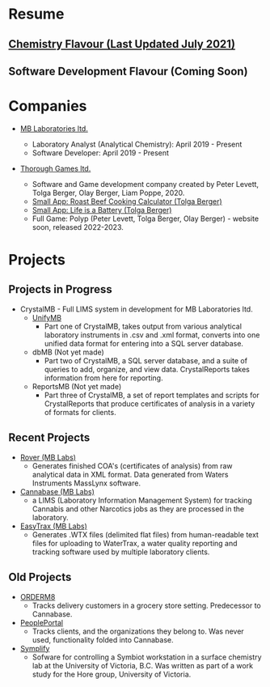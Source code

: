 # Resume
## [Chemistry Flavour (Last Updated July 2021)](Peter_Levett_Chemistry_Resume_04July2021.pdf)
## Software Development Flavour (Coming Soon)

# Companies

* [MB Laboratories ltd.](https://www.mblabs.com/)
  * Laboratory Analyst (Analytical Chemistry): April 2019 - Present
  * Software Developer: April 2019 - Present
  
* [Thorough Games ltd.](https://thoroughgames.wordpress.com/)
  * Software and Game development company created by Peter Levett, Tolga Berger, Olay Berger, Liam Poppe, 2020.
  * [Small App: Roast Beef Cooking Calculator (Tolga Berger)](https://play.google.com/store/apps/details?id=com.ThoroughGames.RoastBeefCookingCalculator&hl=en_CA&gl=US)
  * [Small App: Life is a Battery (Tolga Berger)](https://play.google.com/store/apps/details?id=com.ThoroughGamesLtd.LifeAsABattery)
  * Full Game: Polyp (Peter Levett, Tolga Berger, Olay Berger) - website soon, released 2022-2023.
  
# Projects

## Projects in Progress

* CrystalMB - Full LIMS system in development for MB Laboratories ltd.
  * [UnifyMB](/UnifyMB/)
    * Part one of CrystalMB, takes output from various analytical laboratory instruments in .csv and .xml format, converts into one unified data format for entering into a SQL server database.
  * dbMB (Not yet made)
    * Part two of CrystalMB, a SQL server database, and a suite of queries to add, organize, and view data. CrystalReports takes information from here for reporting.
  * ReportsMB (Not yet made)
    * Part three of CrystalMB, a set of report templates and scripts for CrystalReports that produce certificates of analysis in a variety of formats for clients.

## Recent Projects

* [Rover (MB Labs)](/Rover/)
  * Generates finished COA's (certificates of analysis) from raw analytical data in XML format. Data generated from Waters Instruments MassLynx software.
* [Cannabase (MB Labs)](/Cannabase/)
  * a LIMS (Laboratory Information Management System) for tracking Cannabis and other Narcotics jobs as they are processed in the laboratory.
* [EasyTrax (MB Labs)](/EasyTrax/)
  * Generates .WTX files (delimited flat files) from human-readable text files for uploading to WaterTrax, a water quality reporting and tracking software used
    by multiple laboratory clients.

## Old Projects

* [ORDERM8](/ORDERM8/)
  * Tracks delivery customers in a grocery store setting. Predecessor to Cannabase. 
* [PeoplePortal](/PeoplePortal/)
  * Tracks clients, and the organizations they belong to. Was never used, functionality folded into Cannabase.
* [Symplify](/Symplify/)
  * Sofware for controlling a Symbiot workstation in a surface chemistry lab at the University of Victoria, B.C. Was written as part of a work study for the Hore group,     University of Victoria.
